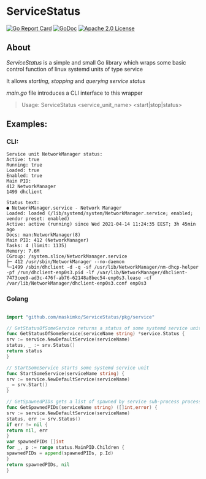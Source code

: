 # ServiceStatus

[![Go Report Card](https://goreportcard.com/badge/github.com/maskimko/ServiceStatus)](https://goreportcard.com/report/github.com/maskimko/ServiceStatus)
[![GoDoc](https://godoc.org/github.com/golang/gddo?status.svg)](https://godoc.org/github.com/maskimko/ServiceStatus)
[![Apache 2.0 License](https://img.shields.io/badge/License-Apache%202.0-blue.svg)](LICENSE)

## About


*ServiceStatus* is a simple and small Go library 
which wraps some basic control function of linux systemd units of type service

It allows _starting_, _stopping_ and _querying service status_

_main.go_ file introduces a CLI interface to this wrapper

>Usage: ServiceStatus <service_unit_name> <start|stop|status>


## Examples:


### CLI:
```$ ServiceStatus NetworkManager status
Service unit NetworkManager status:
Active: true
Running: true
Loaded: true
Enabled: true
Main PID:
412 NetworkManager
1499 dhclient

Status text:
● NetworkManager.service - Network Manager
Loaded: loaded (/lib/systemd/system/NetworkManager.service; enabled; vendor preset: enabled)
Active: active (running) since Wed 2021-04-14 11:24:35 EEST; 3h 45min ago
Docs: man:NetworkManager(8)
Main PID: 412 (NetworkManager)
Tasks: 4 (limit: 1135)
Memory: 7.6M
CGroup: /system.slice/NetworkManager.service
├─ 412 /usr/sbin/NetworkManager --no-daemon
└─1499 /sbin/dhclient -d -q -sf /usr/lib/NetworkManager/nm-dhcp-helper -pf /run/dhclient-enp0s3.pid -lf /var/lib/NetworkManager/dhclient-7473cee9-ad3c-476f-ab76-62148a8bec54-enp0s3.lease -cf /var/lib/NetworkManager/dhclient-enp0s3.conf enp0s3
```

### Golang
```go

import "github.com/maskimko/ServiceStatus/pkg/service"

// GetStatusOfSomeService returns a status of some systemd service unit
func GetStatusOfSomeService(serviceName string) *service.Status {
srv := service.NewDefaultService(serviceName)
status, _ := srv.Status()
return status
}

// StartSomeService starts some systemd service unit
func StartSomeService(serviceName string) {
srv := service.NewDefaultService(serviceName)
_ = srv.Start()
}

// GetSpawnedPIDs gets a list of spawned by service sub-process process ids
func GetSpawnedPIDs(serviceName string) ([]int,error) {
srv := service.NewDefaultService(serviceName)
status, err := srv.Status()
if err != nil {
return nil, err
}
var spawnedPIDs []int
for _, p := range status.MainPID.Children {
spawnedPIDs = append(spawnedPIDs, p.Id)
}
return spawnedPIDs, nil
}
```


